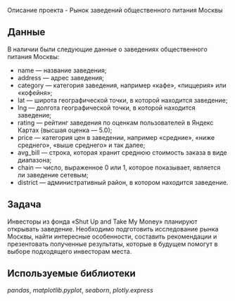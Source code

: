 Описание проекта - Рынок заведений общественного питания Москвы


## Данные

В наличии были следующие данные о заведениях общественного питания Москвы:
- name — название заведения;
- address — адрес заведения;
- category — категория заведения, например «кафе», «пиццерия» или «кофейня»;
- lat — широта географической точки, в которой находится заведение;
- lng — долгота географической точки, в которой находится заведение;
- rating — рейтинг заведения по оценкам пользователей в Яндекс Картах (высшая оценка — 5.0);
- price — категория цен в заведении, например «средние», «ниже среднего», «выше среднего» и так далее;
- avg_bill — строка, которая хранит среднюю стоимость заказа в виде диапазона;
- chain — число, выраженное 0 или 1, которое показывает, является ли заведение сетевым;
- district — административный район, в котором находится заведение.


## Задача
Инвесторы из фонда «Shut Up and Take My Money» планируют открывать заведение. Необходимо подготовить исследование рынка Москвы, найти интересные особенности, составить рекомендации и презентовать полученные результаты, которые в будущем помогут в выборе подходящего инвесторам места.

## Используемые библиотеки
*pandas*, *matplotlib.pyplot*, *seaborn*, *plotly.express*

